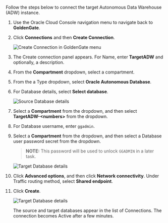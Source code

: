 <!--
    {
        "name":"Create the target connection and unlock the GGADMIN user",
        "description":"Create the target connection and unlock the GGADMIN user"
    }
-->
Follow the steps below to connect the target Autonomous Data Warehouse \(ADW\) instance.

1.  Use the Oracle Cloud Console navigation menu to navigate back to **GoldenGate**.

2.  Click **Connections** and then **Create Connection**.

    ![Create Connection in GoldenGate menu](https://oracle-livelabs.github.io/goldengate/ggs-common/create/images/04-02-connections.png " ")

3.  The Create connection panel appears. For Name, enter **TargetADW** and optionally, a description.

4.  From the **Compartment** dropdown, select a compartment.

5.  From the a Type dropdown, select **Oracle Autonomous Database**.

6.  For Database details, select **Select database**.

    ![Source Database details](https://oracle-livelabs.github.io/goldengate/ggs-common/create/images/04-06-create-connec-general-info.png " ")

7. Select a **Compartment** from the dropdown, and then select **TargetADW-&lt;numbers&gt;** from the dropdown. 

8. For Database username, enter `ggadmin`.

9. Select a **Compartment** from the dropdown, and then select a Database user password secret from the dropdown.

    > **NOTE:** This password will be used to unlock `GGADMIN` in a later task.

    ![Target Database details](https://oracle-livelabs.github.io/goldengate/ggs-common/create/images/04-09-create-connec-details.png)

10. Click **Advanced options**, and then click **Network connectivity**. Under Traffic routing method, select **Shared endpoint**.

11. Click **Create**.

    ![Target Database details](https://oracle-livelabs.github.io/goldengate/ggs-common/create/images/02-11-network-connect.png)

    The source and target databases appear in the list of Connections. The connection becomes Active after a few minutes.


